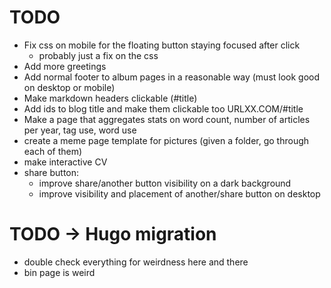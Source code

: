 # TODO

- Fix css on mobile for the floating button staying focused after click
    - probably just a fix on the css
- Add more greetings
- Add normal footer to album pages in a reasonable way (must look good on desktop or mobile)
- Make markdown headers clickable (#title)
- Add ids to blog title and make them clickable too URLXX.COM/#title
- Make a page that aggregates stats on word count, number of articles per year, tag use, word use
- create a meme page template for pictures (given a folder, go through each of them)
- make interactive CV
- share button:
    - improve share/another button visibility on a dark background
    - improve visibility and placement of another/share button on desktop

# TODO -> Hugo migration
- double check everything for weirdness here and there
- bin page is weird
